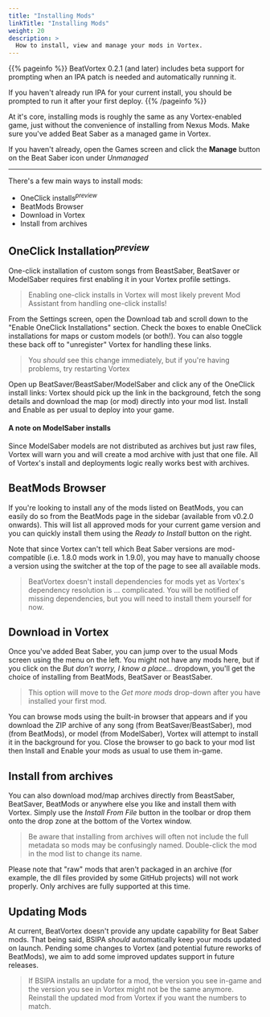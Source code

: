 ```yaml
---
title: "Installing Mods"
linkTitle: "Installing Mods"
weight: 20
description: >
  How to install, view and manage your mods in Vortex.
---
```


{{% pageinfo %}}
BeatVortex 0.2.1 (and later) includes beta support for prompting when an IPA patch is needed and automatically running it.

If you haven't already run IPA for your current install, you should be prompted to run it after your first deploy.
{{% /pageinfo %}}

At it's core, installing mods is roughly the same as any Vortex-enabled game, just without the convenience of installing from Nexus Mods. Make sure you've added Beat Saber as a managed game in Vortex.

If you haven't already, open the Games screen and click the **Manage** button on the Beat Saber icon under *Unmanaged*

---

There's a few main ways to install mods:

- OneClick installs<sup>*preview*</sup> 
- BeatMods Browser
- Download in Vortex
- Install from archives

## OneClick Installation<sup>*preview*</sup>

One-click installation of custom songs from BeastSaber, BeatSaver or ModelSaber requires first enabling it in your Vortex profile settings.

> Enabling one-click installs in Vortex will most likely prevent Mod Assistant from handling one-click installs!

From the Settings screen, open the Download tab and scroll down to the "Enable OneClick Installations" section. Check the boxes to enable OneClick installations for maps or custom models (or both!). You can also toggle these back off to "unregister" Vortex for handling these links.

> You *should* see this change immediately, but if you're having problems, try restarting Vortex

Open up BeatSaver/BeastSaber/ModelSaber and click any of the OneClick install links: Vortex should pick up the link in the background, fetch the song details and download the map (or mod) directly into your mod list. Install and Enable as per usual to deploy into your game.

#### A note on ModelSaber installs

Since ModelSaber models are not distributed as archives but just raw files, Vortex will warn you and will create a mod archive with just that one file. All of Vortex's install and deployments logic really works best with archives.

## BeatMods Browser

If you're looking to install any of the mods listed on BeatMods, you can easily do so from the BeatMods page in the sidebar (available from v0.2.0 onwards). This will list all approved mods for your current game version and you can quickly install them using the *Ready to Install* button on the right.

Note that since Vortex can't tell which Beat Saber versions are mod-compatible (i.e. 1.8.0 mods work in 1.9.0), you may have to manually choose a version using the switcher at the top of the page to see all available mods.

> BeatVortex doesn't install dependencies for mods yet as Vortex's dependency resolution is ... complicated.
> You will be notified of missing dependencies, but you will need to install them yourself for now.

## Download in Vortex

Once you've added Beat Saber, you can jump over to the usual Mods screen using the menu on the left. You might not have any mods here, but if you click on the *But don't worry, I know a place...* dropdown, you'll get the choice of installing from BeatMods, BeatSaver or BeastSaber.

> This option will move to the *Get more mods* drop-down after you have installed your first mod.

You can browse mods using the built-in browser that appears and if you download the ZIP archive of any song (from BeatSaver/BeastSaber), mod (from BeatMods), or model (from ModelSaber), Vortex will attempt to install it in the background for you. Close the browser to go back to your mod list then Install and Enable your mods as usual to use them in-game.

## Install from archives

You can also download mod/map archives directly from BeastSaber, BeatSaver, BeatMods or anywhere else you like and install them with Vortex. Simply use the *Install From File* button in the toolbar or drop them onto the drop zone at the bottom of the Vortex window.

> Be aware that installing from archives will often not include the full metadata so mods may be confusingly named. Double-click the mod in the mod list to change its name.

Please note that "raw" mods that aren't packaged in an archive (for example, the dll files provided by some GitHub projects) will not work properly. Only archives are fully supported at this time.

## Updating Mods

At current, BeatVortex doesn't provide any update capability for Beat Saber mods. That being said, BSIPA *should* automatically keep your mods updated on launch. Pending some changes to Vortex (and potential future reworks of BeatMods), we aim to add some improved updates support in future releases.

> If BSIPA installs an update for a mod, the version you see in-game and the version you see in Vortex might not be the same anymore. Reinstall the updated mod from Vortex if you want the numbers to match.